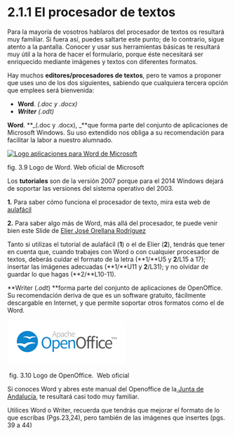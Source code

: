 # 2.1.1 El procesador de textos

Para la mayoría de vosotros hablaros del procesador de textos os resultará muy familiar. Si fuera así, puedes saltarte este punto; de lo contrario, sigue atento a la pantalla. Conocer y usar sus herramientas básicas te resultará muy útil a la hora de hacer el formulario, porque éste necesitará ser enriquecido mediante imágenes y textos con diferentes formatos.

Hay muchos **editores/procesadores de textos**, pero te vamos a proponer que uses uno de los dos siguientes, sabiendo que cualquiera tercera opción que emplees será bienvenida:

*   **Word**. _(.doc y .docx)_
*   _**Writer** (._odt_)_

**Word**. **_(.doc y .docx), _**que forma parte del conjunto de aplicaciones de Microsoft Windows. Su uso extendido nos obliga a su recomendación para facilitar la labor a nuestro alumnado.


[![Logo aplicaciones para Word de Microsoft](img/aplicaciones_para_word.PNG "Logo. Página oficial de Microsoft")](http://www.microsoft.com/es-es/default.aspx "logo de Word de Microsoft")


fig. 3.9 Logo de Word. Web oficial de Microsoft

Los **tutoriales** son de la versión 2007 porque para el 2014 Windows dejará de soportar las versiones del sistema operativo del 2003.

**1.** Para saber cómo funciona el procesador de texto, mira esta web de [aulafácil](http://www.aulafacil.com/word-2007/word-2007/Temario.htm "Procesador de textos. Aulafacil.com")

**2.** Para saber algo más de Word, más allá del procesador, te puede venir bien este Slide de [Elier José Orellana Rodríguez](http://www.slideshare.net/elierorellana/tutorial-de-word-2007-aulaclic "Slide sobre Word. Elier José Orellana")

Tanto si utilizas el tutorial de aulafácil (**1**) o el de Elier (**2**), tendrás que tener en cuenta que, cuando trabajes con Word o con cualquier procesador de textos, deberás cuidar el formato de la letra (**1/**U5 y **2**/L15 a 17); insertar las imágenes adecuadas (**1/**U11 y **2**/L31); y no olvidar de guardar lo que hagas (**2/**L10-11).

**Writer (._odt_) **forma parte del conjunto de aplicaciones de OpenOffice. Su recomendación deriva de que es un software gratuito, fácilmente descargable en Internet, y que permite soportar otros formatos como el de Word.


[![Logo de Openoffice](img/logo_openoffice.png "Logo openoffice. Página web oficial.")](http://www.openoffice.org/es/ "Web oficial de Openoffice")


 fig. 3.10 Logo de OpenOffice.  Web oficial

Si conoces Word y abres este manual del Openoffice de la[ Junta de Andalucía](http://www.juntadeandalucia.es/averroes/manuales/materiales_tic/unit00/index_archivos/ayudas/Manual_OO_Writer.pdf "Tutorial Openoffice Junta Andalucía"), te resultará casi todo muy familiar.

Utilices Word o Writer, recuerda que tendrás que mejorar el formato de lo que escribas (Pgs.23,24), pero también de las imágenes que insertes (pgs. 39 a 44)

